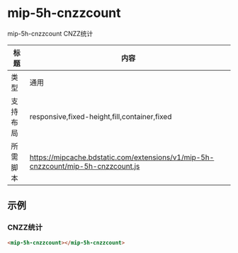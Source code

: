 # mip-5h-cnzzcount

mip-5h-cnzzcount CNZZ统计

标题|内容
----|----
类型|通用
支持布局|responsive,fixed-height,fill,container,fixed
所需脚本|https://mipcache.bdstatic.com/extensions/v1/mip-5h-cnzzcount/mip-5h-cnzzcount.js
## 示例

### CNZZ统计
```html
<mip-5h-cnzzcount></mip-5h-cnzzcount>
```


